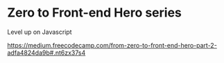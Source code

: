 # Zero to Front-end Hero series 

Level up on Javascript

https://medium.freecodecamp.com/from-zero-to-front-end-hero-part-2-adfa4824da9b#.nt6zx37s4
